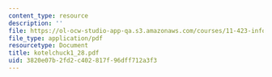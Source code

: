 ```yaml
---
content_type: resource
description: ''
file: https://ol-ocw-studio-app-qa.s3.amazonaws.com/courses/11-423-information-and-communication-technologies-in-community-development-spring-2004/3820e07b2fd2c402817f96dff712a3f3_kotelchuck1_28.pdf
file_type: application/pdf
resourcetype: Document
title: kotelchuck1_28.pdf
uid: 3820e07b-2fd2-c402-817f-96dff712a3f3
---
```

